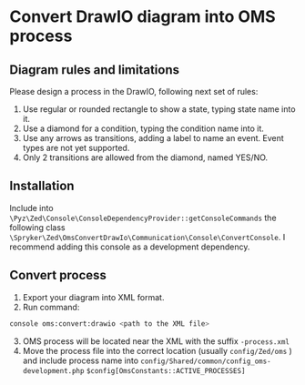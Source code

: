 # Convert DrawIO diagram into OMS process

## Diagram rules and limitations
Please design a process in the DrawIO, following next set of rules:
1. Use regular or rounded rectangle to show a state, typing state name into it.
2. Use a diamond for a condition, typing the condition name into it.
3. Use any arrows as transitions, adding a label to name an event. Event types are not yet supported.
4. Only 2 transitions are allowed from the diamond, named YES/NO.

## Installation
Include into `\Pyz\Zed\Console\ConsoleDependencyProvider::getConsoleCommands` the following class `\Spryker\Zed\OmsConvertDrawIo\Communication\Console\ConvertConsole`.
I recommend adding this console as a development dependency.

## Convert process
1. Export your diagram into XML format.
2. Run command:
```bash
console oms:convert:drawio <path to the XML file>
```
3. OMS process will be located near the XML with the suffix `-process.xml`
4. Move the process file into the correct location (usually `config/Zed/oms` ) and include process name into `config/Shared/common/config_oms-development.php` `$config[OmsConstants::ACTIVE_PROCESSES]`
